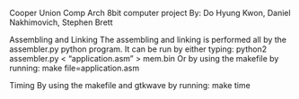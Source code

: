 Cooper Union Comp Arch 8bit computer project By: Do Hyung Kwon, Daniel Nakhimovich, Stephen Brett

Assembling and Linking
	The assembling and linking is performed all by the assembler.py python program. It can be run by either typing: 
		python2 assembler.py < “application.asm” > mem.bin 
	Or by using the makefile by running:
		make file=application.asm 

Timing
	By using the makefile and gtkwave by running: 
		make time
